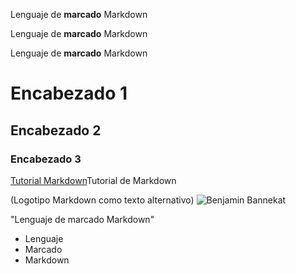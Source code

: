 Lenguaje de **marcado** Markdown

Lenguaje de __marcado__ Markdown

Lenguaje de **__marcado__** Markdown

# Encabezado 1
## Encabezado 2
### Encabezado 3

[Tutorial Markdown](https://www.markdowntutorial.com/)Tutorial de Markdown

(Logotipo Markdown como texto alternativo)
![Benjamin Bannekat](https://octodex.github.com/images/bannekat.png)

"Lenguaje de marcado Markdown"
* Lenguaje
* Marcado
* Markdown
